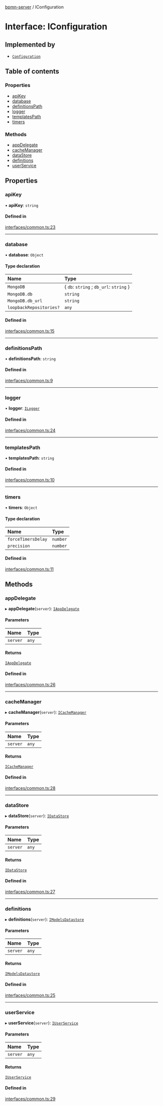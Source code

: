 [bpmn-server](../README.md) / IConfiguration

# Interface: IConfiguration

## Implemented by

- [`Configuration`](../classes/configuration.md)

## Table of contents

### Properties

- [apiKey](iconfiguration.md#apikey)
- [database](iconfiguration.md#database)
- [definitionsPath](iconfiguration.md#definitionspath)
- [logger](iconfiguration.md#logger)
- [templatesPath](iconfiguration.md#templatespath)
- [timers](iconfiguration.md#timers)

### Methods

- [appDelegate](iconfiguration.md#appdelegate)
- [cacheManager](iconfiguration.md#cachemanager)
- [dataStore](iconfiguration.md#datastore)
- [definitions](iconfiguration.md#definitions)
- [userService](iconfiguration.md#userservice)

## Properties

### apiKey

• **apiKey**: `string`

#### Defined in

[interfaces/common.ts:23](https://github.com/bpmnServer/bpmn-server/blob/b56411b/src/interfaces/common.ts#L23)

___

### database

• **database**: `Object`

#### Type declaration

| Name | Type |
| :------ | :------ |
| `MongoDB` | \{ `db`: `string` ; `db_url`: `string`  } |
| `MongoDB.db` | `string` |
| `MongoDB.db_url` | `string` |
| `loopbackRepositories?` | `any` |

#### Defined in

[interfaces/common.ts:15](https://github.com/bpmnServer/bpmn-server/blob/b56411b/src/interfaces/common.ts#L15)

___

### definitionsPath

• **definitionsPath**: `string`

#### Defined in

[interfaces/common.ts:9](https://github.com/bpmnServer/bpmn-server/blob/b56411b/src/interfaces/common.ts#L9)

___

### logger

• **logger**: [`ILogger`](ilogger.md)

#### Defined in

[interfaces/common.ts:24](https://github.com/bpmnServer/bpmn-server/blob/b56411b/src/interfaces/common.ts#L24)

___

### templatesPath

• **templatesPath**: `string`

#### Defined in

[interfaces/common.ts:10](https://github.com/bpmnServer/bpmn-server/blob/b56411b/src/interfaces/common.ts#L10)

___

### timers

• **timers**: `Object`

#### Type declaration

| Name | Type |
| :------ | :------ |
| `forceTimersDelay` | `number` |
| `precision` | `number` |

#### Defined in

[interfaces/common.ts:11](https://github.com/bpmnServer/bpmn-server/blob/b56411b/src/interfaces/common.ts#L11)

## Methods

### appDelegate

▸ **appDelegate**(`server`): [`IAppDelegate`](iappdelegate.md)

#### Parameters

| Name | Type |
| :------ | :------ |
| `server` | `any` |

#### Returns

[`IAppDelegate`](iappdelegate.md)

#### Defined in

[interfaces/common.ts:26](https://github.com/bpmnServer/bpmn-server/blob/b56411b/src/interfaces/common.ts#L26)

___

### cacheManager

▸ **cacheManager**(`server`): [`ICacheManager`](icachemanager.md)

#### Parameters

| Name | Type |
| :------ | :------ |
| `server` | `any` |

#### Returns

[`ICacheManager`](icachemanager.md)

#### Defined in

[interfaces/common.ts:28](https://github.com/bpmnServer/bpmn-server/blob/b56411b/src/interfaces/common.ts#L28)

___

### dataStore

▸ **dataStore**(`server`): [`IDataStore`](idatastore.md)

#### Parameters

| Name | Type |
| :------ | :------ |
| `server` | `any` |

#### Returns

[`IDataStore`](idatastore.md)

#### Defined in

[interfaces/common.ts:27](https://github.com/bpmnServer/bpmn-server/blob/b56411b/src/interfaces/common.ts#L27)

___

### definitions

▸ **definitions**(`server`): [`IModelsDatastore`](imodelsdatastore.md)

#### Parameters

| Name | Type |
| :------ | :------ |
| `server` | `any` |

#### Returns

[`IModelsDatastore`](imodelsdatastore.md)

#### Defined in

[interfaces/common.ts:25](https://github.com/bpmnServer/bpmn-server/blob/b56411b/src/interfaces/common.ts#L25)

___

### userService

▸ **userService**(`server`): [`IUserService`](iuserservice.md)

#### Parameters

| Name | Type |
| :------ | :------ |
| `server` | `any` |

#### Returns

[`IUserService`](iuserservice.md)

#### Defined in

[interfaces/common.ts:29](https://github.com/bpmnServer/bpmn-server/blob/b56411b/src/interfaces/common.ts#L29)
